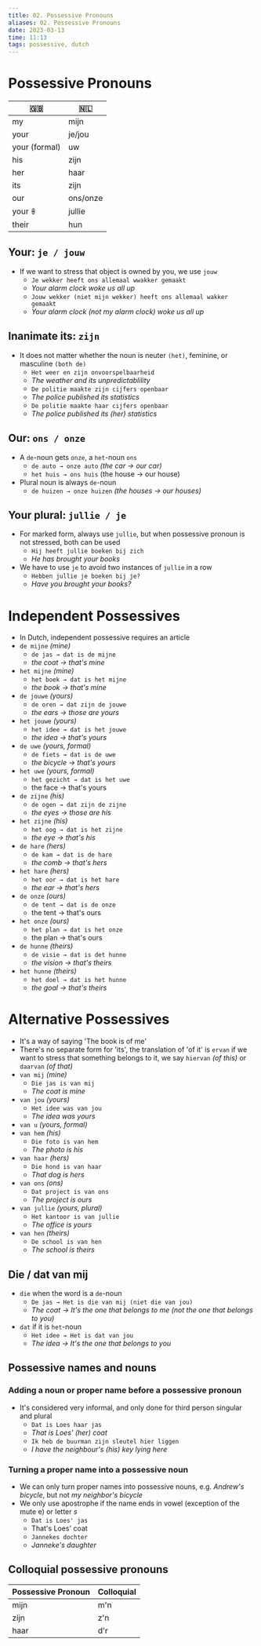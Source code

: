```yaml
---
title: 02. Possessive Pronouns
aliases: 02. Possessive Pronouns
date: 2023-03-13
time: 11:13
tags: possessive, dutch
---
```


# Possessive Pronouns
| 🇬🇧            | 🇳🇱       |
| ------------- | -------- |
| my            | mijn     |
| your          | je/jou   |
| your (formal) | uw       |
| his           | zijn     |
| her           | haar     |
| its           | zijn     |
| our           | ons/onze |
| your 𖧚        | jullie   |
| their         | hun      |


## Your: `je / jouw`

-   If we want to stress that object is owned by you, we use `jouw`
    -   `Je wekker heeft ons allemaal wwakker gemaakt`
    -   _Your alarm clock woke us all up_
    -   `Jouw wekker (niet mijn wekker) heeft ons allemaal wakker gemaakt`
    -   _Your alarm clock (not my alarm clock) woke us all up_

## Inanimate its: `zijn`

-   It does not matter whether the noun is neuter `(het)`, feminine, or masculine `(both de)`
    -   `Het weer en zijn onvoorspelbaarheid`
    -   _The weather and its unpredictablility_
    -   `De politie maakte zijn cijfers openbaar`
    -   _The police published its statistics_
    -   `De politie maakte haar cijfers openbaar`
    -   _The police published its (her) statistics_

## Our: `ons / onze`

-   A `de`-noun gets `onze`, a `het`-noun `ons`
    -   `de auto → onze auto` _(the car → our car)_
    -   `het huis → ons huis` (the house → our house)
-   Plural noun is always `de`-noun
    -   `de huizen → onze huizen` _(the houses → our houses)_

## Your plural: `jullie / je`

-   For marked form, always use `jullie`, but when possessive pronoun is not stressed, both can be used
    -   `Hij heeft jullie boeken bij zich`
    -   _He has brought your books_
-   We have to use `je` to avoid two instances of `jullie` in a row
    -   `Hebben jullie je boeken bij je?`
    -   _Have you brought your books?_

# Independent Possessives

-   In Dutch, independent possessive requires an article
-   `de mijne` _(mine)_
    -   `de jas → dat is de mijne`
    -   _the coat → that's mine_
-   `het mijne` _(mine)_
    -   `het boek → dat is het mijne`
    -   _the book → that's mine_
-   `de jouwe` _(yours)_
    -   `de oren → dat zijn de jouwe`
    -   _the ears → those are yours_
-   `het jouwe` _(yours)_
    -   `het idee → dat is het jouwe`
    -   _the idea → that's yours_
-   `de uwe` _(yours, formal)_
    -   `de fiets → dat is de uwe`
    -   _the bicycle → that's yours_
-   `het uwe` _(yours, formal)_
    -   `het gezicht → dat is het uwe`
    -   the face → that's yours
-   `de zijne` _(his)_
    -   `de ogen → dat zijn de zijne`
    -   _the eyes → those are his_
-   `het zijne` _(his)_
    -   `het oog → dat is het zijne`
    -   _the eye → that's his_
-   `de hare` _(hers)_
    -   `de kam → dat is de hare`
    -   _the comb → that's hers_
-   `het hare` _(hers)_
    -   `het oor → dat is het hare`
    -   _the ear → that's hers_
-   `de onze` _(ours)_
    -   `de tent → dat is de onze`
    -   the tent → that's ours
-   `het onze` _(ours)_
    -   `het plan → dat is het onze`
    -   the plan → that's ours
-   `de hunne` _(theirs)_
    -   `de visie → dat is det hunne`
    -   _the vision → that's theirs_
-   `het hunne` _(theirs)_
    -   `het doel → dat is het hunne`
    -   _the goal → that's theirs_

# Alternative Possessives

-   It's a way of saying 'The book is of me'
-   There's no separate form for 'its', the translation of 'of it' is `ervan` if we want to stress that something belongs to it, we say `hiervan` _(of this)_ or `daarvan` _(of that)_
-   `van mij` _(mine)_
    -   `Die jas is van mij`
    -   _The coat is mine_
-   `van jou` _(yours)_
    -   `Het idee was van jou`
    -   _The idea was yours_
-   `van u` _(yours, formal)_
-   `van hem` _(his)_
    -   `Die foto is van hem`
    -   _The photo is his_
-   `van haar` _(hers)_
    -   `Die hond is van haar`
    -   _That dog is hers_
-   `van ons` _(ons)_
    -   `Dat project is van ons`
    -   _The project is ours_
-   `van jullie` _(yours, plural)_
    -   `Het kantoor is van jullie`
    -   _The office is yours_
-   `van hen` _(theirs)_
    -   `De school is van hen`
    -   _The school is theirs_

## Die / dat van mij

-   `die` when the word is a `de`-noun
    -   `De jas → Het is die van mij (niet die van jou)`
    -   _The coat → It's the one that belongs to me (not the one that belongs to you)_
-   `dat` if it is `het`-noun
    -   `Het idee → Het is dat van jou`
    -   _The idea → It's the one that belongs to you_

## Possessive names and nouns

### Adding a noun or proper name before a possessive pronoun

-   It's considered very informal, and only done for third person singular and plural
    -   `Dat is Loes haar jas`
    -   _That is Loes' (her) coat_
    -   `Ik heb de buurman zijn sleutel hier liggen`
    -   _I have the neighbour's (his) key lying here_

### Turning a proper name into a possessive noun

-   We can only turn proper names into possessive nouns, e.g. _Andrew's bicycle_, but not _my neighbor's bicycle_
-   We only use apostrophe if the name ends in vowel (exception of the mute e) or letter _s_
    -   `Dat is Loes' jas`
    -   That's Loes' coat
    -   `Jannekes dochter`
    -   _Janneke's daughter_

## Colloquial possessive pronouns

| Possessive Pronoun | Colloquial |
| ------------------ | ---------- |
| mijn               | m'n        |
| zijn               | z'n        |
| haar               | d'r           |
